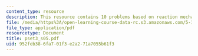 ```yaml
---
content_type: resource
description: This resource contains 10 problems based on reaction mechanism.
file: /media/https%3A/open-learning-course-data-rc.s3.amazonaws.com/5-12-organic-chemistry-i-spring-2005/952feb386fa701f3e2a271a7055b61f3_pset3_s05.pdf
file_type: application/pdf
resourcetype: Document
title: pset3_s05.pdf
uid: 952feb38-6fa7-01f3-e2a2-71a7055b61f3
---
```


